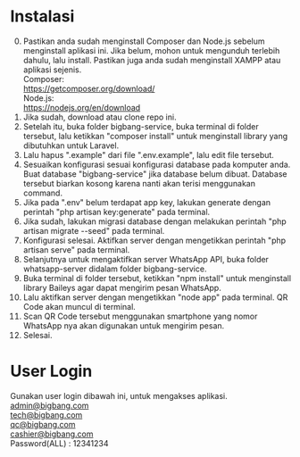 # Instalasi

0. Pastikan anda sudah menginstall Composer dan Node.js sebelum menginstall aplikasi ini. Jika belum, mohon untuk mengunduh terlebih dahulu, lalu install. Pastikan juga anda sudah menginstall XAMPP atau aplikasi sejenis.\
Composer: \
https://getcomposer.org/download/ \
Node.js: \
https://nodejs.org/en/download
1. Jika sudah, download atau clone repo ini.
2. Setelah itu, buka folder bigbang-service, buka terminal di folder tersebut, lalu ketikkan "composer install" untuk menginstall library yang dibutuhkan untuk Laravel.
3. Lalu hapus ".example" dari file ".env.example", lalu edit file tersebut.
4. Sesuaikan konfigurasi sesuai konfigurasi database pada komputer anda. Buat database "bigbang-service" jika database belum dibuat. Database tersebut biarkan kosong karena nanti akan terisi menggunakan command.
5. Jika pada ".env" belum terdapat app key, lakukan generate dengan perintah "php artisan key:generate" pada terminal.
6. Jika sudah, lakukan migrasi database dengan melakukan perintah "php artisan migrate --seed" pada terminal.
7. Konfigurasi selesai. Aktifkan server dengan mengetikkan perintah "php artisan serve" pada terminal.
8. Selanjutnya untuk mengaktifkan server WhatsApp API, buka folder whatsapp-server didalam folder bigbang-service.
9. Buka terminal di folder tersebut, ketikkan "npm install" untuk menginstall library Baileys agar dapat mengirim pesan WhatsApp.
10. Lalu aktifkan server dengan mengetikkan "node app" pada terminal. QR Code akan muncul di terminal.
11. Scan QR Code tersebut menggunakan smartphone yang nomor WhatsApp nya akan digunakan untuk mengirim pesan.
12. Selesai. 

# User Login
Gunakan user login dibawah ini, untuk mengakses aplikasi.\
admin@bigbang.com \
tech@bigbang.com \
qc@bigbang.com \
cashier@bigbang.com \
Password(ALL) : 12341234